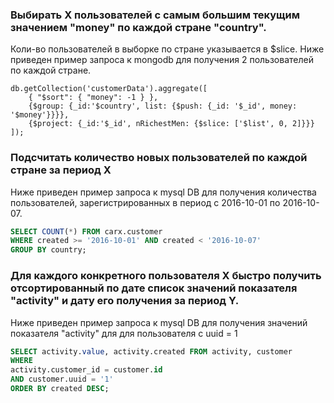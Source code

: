### Выбирать Х пользователей с самым большим текущим значением "money" по каждой стране "country".
 
Коли-во пользователей в выборке по стране указывается в $slice.
Ниже приведен пример запроса к mongodb для получения 2 пользователей по каждой стране.

```mongo
db.getCollection('customerData').aggregate([
    { "$sort": { "money": -1 } },
    {$group: {_id:'$country', list: {$push: {_id: '$_id', money: '$money'}}}},
    {$project: {_id:'$_id', nRichestMen: {$slice: ['$list', 0, 2]}}}
]);
```

### Подсчитать количество новых пользователей по каждой стране за период Х

Ниже приведен пример запроса к mysql DB для получения количества пользователей, 
зарегистрированных в период с 2016-10-01 по 2016-10-07.

```sql
SELECT COUNT(*) FROM carx.customer 
WHERE created >= '2016-10-01' AND created < '2016-10-07'
GROUP BY country;
```

### Для каждого конкретного пользователя X быстро получить отсортированный по дате список значений показателя "activity" и дату его получения за период Y.

Ниже приведен пример запроса к mysql DB для получения значений показателя "activity" для для пользователя с uuid = 1

```sql
SELECT activity.value, activity.created FROM activity, customer
WHERE 
activity.customer_id = customer.id
AND customer.uuid = '1'
ORDER BY created DESC;
```